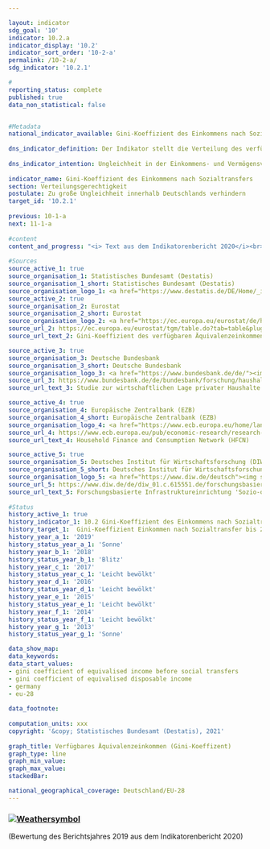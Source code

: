 ```yaml
---

layout: indicator    
sdg_goal: '10'    
indicator: 10.2.a    
indicator_display: '10.2'    
indicator_sort_order: '10-2-a'    
permalink: /10-2-a/    
sdg_indicator: '10.2.1'    

#    
reporting_status: complete    
published: true    
data_non_statistical: false    


#Metadata    
national_indicator_available: Gini-Koeffizient des Einkommens nach Sozialtransfers    
    
dns_indicator_definition: Der Indikator stellt die Verteilung des verfügbaren Äquivalenzeinkommens pro Person mittels Gini-Koeffizienten dar.    
    
dns_indicator_intention: Ungleichheit in der Einkommens- und Vermögensverteilung ist ein grundsätzlich akzeptierter Bestandteil einer dynamischen Marktwirtschaft. Allerdings muss die Einkommens- und Vermögensspreizung moderat und die soziale Teilhabe aller gewährleistet bleiben. Durch entsprechende Rahmenbedingungen sowie zielgerichtete Umverteilung von Einkommen mittels Steuern und Sozialleistungen soll erreicht werden, dass der Gini-Koeffizient des verfügbaren Äquivalenzeinkommens bis 2030 unterhalb des EU-28-Wertes liegt.    
    
indicator_name: Gini-Koeffizient des Einkommens nach Sozialtransfers    
section: Verteilungsgerechtigkeit    
postulate: Zu große Ungleichheit innerhalb Deutschlands verhindern    
target_id: '10.2.1'    
    
previous: 10-1-a    
next: 11-1-a    
    
#content    
content_and_progress: "<i> Text aus dem Indikatorenbericht 2020</i><br><br>Der Gini-Koeffizient ist ein statistisches Ungleichverteilungsmaß. Er nimmt einen Wert zwischen 0 und 1 an. Verfügt jede Person über exakt das gleiche Einkommen, so nimmt der Koeffizient den Wert 0 an. Erhält dagegen eine einzige Person das gesamte Einkommen, so beträgt der Gini-Koeffizient 1 und gibt somit die Situation bei maximaler Ungleichverteilung an. Je kleiner der Gini-Koeffizient, umso gleicher ist somit das Einkommen verteilt.<br><br>Das Äquivalenzeinkommen ist ein Wert, der sich aus dem Gesamteinkommen eines Haushalts und der Anzahl und dem Alter der von diesem Einkommen lebenden Personen ergibt. Mithilfe einer Äquivalenzskala werden die Einkommen nach Haushaltsgröße und Zusammensetzung gewichtet, da durch die gemeinsame Nutzung von Wohnraum und Haushaltsgeräten Einspareffekte auftreten. Somit wird ein Vergleich der Einkommen unabhängig von Haushaltsgröße oder Alter der Haushaltsmitglieder ermöglicht, da das Äquivalenzeinkommen jedem Haushaltsmitglied in gleicher Höhe zugeordnet wird. Das verfügbare Äquivalenzeinkommen ist das Einkommen (einschließlich Sozialtransfers) eines Haushalts nach Steuern und anderen Abzügen und somit das Einkommen, das für Ausgaben und Sparen zur Verfügung steht. Abzugrenzen davon ist das Äquivalenzeinkommen vor Sozialleistungen, bei dem das verfügbare Einkommen ohne eventuelle Sozialtransfers (zum Beispiel Arbeitslosengeld oder Wohnbeihilfe) betrachtet wird, sowie das Markteinkommen, das sich vor Steuern, Sozialabgaben und Sozialleistungen errechnet. Bei allen betrachteten Einkommen wird nicht unterschieden, welche Quellen zur Einkommenserzielung dienen (etwa Arbeitslohn, Mieteinkünfte oder Kapitalerträge).<br><br>Die Ausgangsdaten zum Äquivalenzeinkommen stammen aus der europaweit harmonisierten jährlichen Statistik über Einkommen und Lebensbedingungen (EU-SILC). Die Angaben zur Vermögensverteilung stammen aus der von der Europäischen Zentralbank unregelmäßig durchgeführten „Household Finance and Consumption Survey (HFCS)“. Dabei wird methodisch kompensiert, dass in freiwilligen Stichprobenerhebungen Haushalte mit hohem Einkommen beziehungsweise großem Vermögen unterrepräsentiert sind. Somit sind sowohl für Einkommen als auch für Vermögen die Werte für Deutschland mit denen für Europa bzw. die Eurozone methodisch vergleichbar. Da aus EU-SILC kein Gini-Koeffizient für das Markteinkommen berechnet wird, wird hierfür auf die Angaben aus dem Sozio-oekonomischen Panel (SOEP) des Deutschen Instituts für Wirtschafsforschung zurückgegriffen.<br><br>Wie in den vergangenen Jahren entspricht der Gini-Koeffizient des verfügbaren Äquivalenzeinkommens für Deutschland (2019: 0,297) nahezu dem Wert für die Europäische Union (2019: 0,307) und zeigt einen stabilen Verlauf über die Jahre. Somit liegen zwischen Deutschland und Europa keine signifikanten Unterschiede in der Einkommensverteilung vor. Weiterhin liegt der Gini-Koeffizient des verfügbaren Äquivalenzeinkommens klar unter dem Gini-Koeffizienten des Äquivalenzeinkommens vor Sozialleistungen (0,297 zu 0,352). Erwartungsgemäß lag der Gini-Koeffizient des Markteinkommens mit 0,500 (2017) höher. Somit tragen in Deutschland also Sozialleistungen, Sozialversicherungen und Steuern erheblich zum Abbau von Ungleichheiten beim verfügbaren Einkommen bei.<br><br>Vermögen sind mit Blick auf den entsprechenden Gini-Koeffizienten (2017: 0,739) in Deutschland wesentlich ungleicher als die Einkommen verteilt. Dabei zeigt sich auch im Zeitverlauf kaum eine Veränderung (2010: 0,758 und 2014: 0,762). Für die Eurozone lag der Wert im Jahr 2017 bei 0,695 und somit niedriger als der Wert in Deutschland. Allerdings relativieren einige durch den Gini-Koeffizienten nicht abgedeckte Faktoren den Eindruck einer überdurchschnittlich hohen Vermögensungleichheit. So werden bei der Bewertung des Vermögens zukünftige Renten- und Pensionsansprüche nicht berücksichtigt. Zudem leben Menschen in Deutschland im Vergleich zu anderen europäischen Ländern wegen des stärker ausgeprägten Mieterschutzes häufiger zur Miete als in einer eigenen Immobilie."    
    
#Sources    
source_active_1: true                    
source_organisation_1: Statistisches Bundesamt (Destatis)                    
source_organisation_1_short: Statistisches Bundesamt (Destatis)                    
source_organisation_logo_1: <a href="https://www.destatis.de/DE/Home/_inhalt.html"><img src="https://g205sdgs.github.io/sdg-indicators/public/logos/destatis.png" alt=" Statistisches Bundesamt (Destatis)" title="Klicken Sie hier um zu der Homepage der Organisation zu gelangen" /></a>                    
source_active_2: true                    
source_organisation_2: Eurostat                    
source_organisation_2_short: Eurostat                    
source_organisation_logo_2: <a href="https://ec.europa.eu/eurostat/de/home"><img src="https://g205sdgs.github.io/sdg-indicators/public/logos/eurostat.png" alt=" Eurostat" title="Klicken Sie hier um zu der Homepage der Organisation zu gelangen" /></a>                    
source_url_2: https://ec.europa.eu/eurostat/tgm/table.do?tab=table&plugin=1&language=de&pcode=tessi190                        
source_url_text_2: Gini-Koeffizient des verfügbaren Äquivalenzeinkommens - EU-SILC Erhebung                        

source_active_3: true                    
source_organisation_3: Deutsche Bundesbank                    
source_organisation_3_short: Deutsche Bundesbank                    
source_organisation_logo_3: <a href="https://www.bundesbank.de/de/"><img src="https://g205sdgs.github.io/sdg-indicators/public/logos/bundesbank.png" alt=" Deutsche Bundesbank" title="Klicken Sie hier um zu der Homepage der Organisation zu gelangen" /></a>                    
source_url_3: https://www.bundesbank.de/de/bundesbank/forschung/haushaltsstudie                        
source_url_text_3: Studie zur wirtschaftlichen Lage privater Haushalte                        

source_active_4: true                    
source_organisation_4: Europäische Zentralbank (EZB)                    
source_organisation_4_short: Europäische Zentralbank (EZB)                    
source_organisation_logo_4: <a href="https://www.ecb.europa.eu/home/languagepolicy/html/index.de.html"><img src="https://g205sdgs.github.io/sdg-indicators/public/logos/ezb.png" alt=" Europäische Zentralbank (EZB)" title="Klicken Sie hier um zu der Homepage der Organisation zu gelangen" /></a>                    
source_url_4: https://www.ecb.europa.eu/pub/economic-research/research-networks/html/researcher_hfcn.en.html                        
source_url_text_4: Household Finance and Consumption Network (HFCN)                        

source_active_5: true                    
source_organisation_5: Deutsches Institut für Wirtschaftsforschung (DIW)                    
source_organisation_5_short: Deutsches Institut für Wirtschaftsforschung (DIW)                    
source_organisation_logo_5: <a href="https://www.diw.de/deutsch"><img src="https://g205sdgs.github.io/sdg-indicators/public/logos/diw.png" alt=" Deutsches Institut für Wirtschaftsforschung (DIW)" title="Klicken Sie hier um zu der Homepage der Organisation zu gelangen" /></a>                    
source_url_5: https://www.diw.de/de/diw_01.c.615551.de/forschungsbasierte_infrastruktureinrichtung__sozio-oekonomisches_panel__soep.html                        
source_url_text_5: Forschungsbasierte Infrastruktureinrichtung 'Sozio-oekonomisches Panel (SOEP)'                        
    
#Status    
history_active_1: true
history_indicator_1: 10.2 Gini-Koeffizient des Einkommens nach Sozialtransfers
history_target_1:  Gini-Koeffizient Einkommen nach Sozialtransfer bis 2030 unterhalb des EU-28-Wertes
history_year_a_1: '2019'                            
history_status_year_a_1: 'Sonne'
history_year_b_1: '2018'                            
history_status_year_b_1: 'Blitz'
history_year_c_1: '2017'                            
history_status_year_c_1: 'Leicht bewölkt'
history_year_d_1: '2016'                            
history_status_year_d_1: 'Leicht bewölkt'
history_year_e_1: '2015'                            
history_status_year_e_1: 'Leicht bewölkt'
history_year_f_1: '2014'                            
history_status_year_f_1: 'Leicht bewölkt'
history_year_g_1: '2013'                            
history_status_year_g_1: 'Sonne'    

data_show_map:     
data_keywords:    
data_start_values:     
- gini coefficient of equivalised income before social transfers
- gini coefficient of equivalised disposable income
- germany
- eu-28
    
data_footnote:     
    
computation_units: xxx    
copyright: '&copy; Statistisches Bundesamt (Destatis), 2021'
    
graph_title: Verfügbares Äquivalenzeinkommen (Gini-Koeffizent)    
graph_type: line    
graph_min_value:     
graph_max_value:     
stackedBar:    

national_geographical_coverage: Deutschland/EU-28    
---    
```

<div>
  <div class="my-header">
    <h3>
      <a href="https://sustainabledevelopment-deutschland.github.io/status/"><img src="https://g205sdgs.github.io/sdg-indicators/public/Wettersymbole/Sonne.png" title="Bei Fortsetzung der Entwicklung beträgt die Abweichung vom Zielwert weniger als 5&nbsp;% der Differenz zwischen Zielwert und aktuellem Wert" alt="Weathersymbol" />
      </a>
    </h3>
  </div>
  <div class="my-header-note">
    <span> (Bewertung des Berichtsjahres 2019 aus dem Indikatorenbericht 2020)</span>
  </div>
</div>